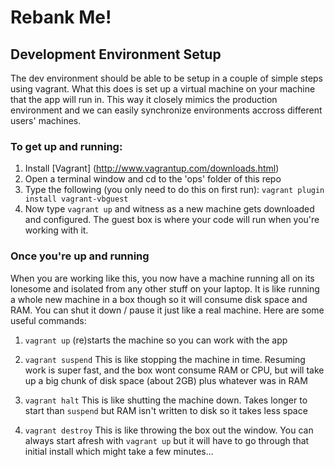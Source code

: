 # Rebank Me!
## Development Environment Setup
The dev environment should be able to be setup in a couple of simple steps using vagrant. What this does is set up a virtual machine on your machine that the app will run in. This way it closely mimics the production environment and we can easily synchronize environments accross different users' machines.

### To get up and running:
1. Install [Vagrant] (http://www.vagrantup.com/downloads.html)
2. Open a terminal window and cd to the 'ops' folder of this repo
3. Type the following (you only need to do this on first run): `vagrant plugin install vagrant-vbguest`
4. Now type `vagrant up` and witness as a new machine gets downloaded and configured. The guest box is where your code will run when you're working with it.

### Once you're up and running
When you are working like this, you now have a machine running all on its lonesome and isolated from any other stuff on your laptop. It is like running a whole new machine in a box though so it will consume disk space and RAM. You can shut it down / pause it just like a real machine. Here are some useful commands:

1. `vagrant up` (re)starts the machine so you can work with the app

2. `vagrant suspend` This is like stopping the machine in time. Resuming work is super fast, and the box wont consume RAM or CPU, but will take up a big chunk of disk space (about 2GB) plus whatever was in RAM
3. `vagrant halt` This is like shutting the machine down. Takes longer to start than `suspend` but RAM isn't written to disk so it takes less space
4. `vagrant destroy` This is like throwing the box out the window. You can always start afresh with `vagrant up` but it will have to go through that initial install which might take a few minutes...